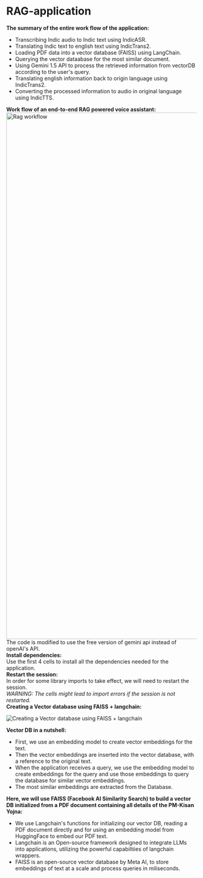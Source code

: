 # RAG-application
<strong>The summary of the entire work flow of the application:</strong><br/> 
<ul>
  <li>Transcribing Indic audio to Indic text using IndicASR.<br/></li> 
  <li>Translating Indic text to english text using IndicTrans2.<br/></li> 
  <li> Loading PDF data into a vector database (FAISS) using LangChain.<br/></li> 
  <li>Querying the vector dataabase for the most similar document.<br/></li> 
  <li>Using Gemini 1.5 API to process the retrieved information from vectorDB according to the user's query.<br/></li> 
  <li>Translating english information back to origin language using IndicTrans2.<br/></li> 
  <li>Converting the processed information to audio in original language using IndicTTS.<br/></li> 
</ul>
<strong>Work flow of an end-to-end RAG powered voice assistant:</strong>
<img width="1390" alt="Rag workflow" src="https://github.com/user-attachments/assets/96296727-d7f4-4f94-a0df-55c35d481409">
The code is modified to use the free version of gemini api instead of openAI's API.<br/>
<strong>Install dependencies:</strong><br/>
Use the first 4 cells to install all the dependencies needed for the application.<br/>
<strong>Restart the session:</strong><br/>
In order for some library imports to take effect, we will need to restart the session.<br/>
<em>WARNING: The cells might lead to import errors if the session is not restarted.</em><br/>
<strong>Creating a Vector database using FAISS + langchain:</strong><br/>

![Creating a Vector database using FAISS + langchain](https://github.com/user-attachments/assets/74e3854d-8794-4fe6-beba-3766568a1187)

<strong>Vector DB in a nutshell:</strong><br/>

<ul>
  <li>First, we use an embedding model to create vector embeddings for the text.<br/></li> 
  <li>Then the vector embeddings are inserted into the vector database, with a reference to the original text.<br/></li>  
  <li>When the application receives a query, we use the embedding model to create embeddings for the query and use those embeddings to query the database for similar vector embeddings.<br/></li> 
  <li>The most similar embeddings are extracted from the Database.<br/></li> 
</ul>

<strong>Here, we will use FAISS (Facebook AI Similarity Search) to build a vector DB initialized from a PDF document containing all details of the PM-Kisan Yojna:</strong><br/>
<ul>
    <li>We use Langchain's functions for initializing our vector DB, reading a PDF document directly and for using an embedding model from HuggingFace to embed our PDF text.</li> 
    <li>Langchain is an Open-source framework designed to integrate LLMs into applications, utilizing the powerful capabiltiies of langchain wrappers.</li>  
    <li>FAISS is an open-source vector database by Meta AI, to store embeddings of text at a scale and process queries in miliseconds.</li></ul>

